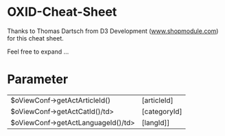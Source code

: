 OXID-Cheat-Sheet
================

Thanks to Thomas Dartsch from D3 Development (www.shopmodule.com) for this cheat sheet.

Feel free to expand ...


Parameter
================
<table>
  <tr>
    <td>$oViewConf->getActArticleId()</td><td>[articleId]</td>
  </tr>
  <tr>
    <td>$oViewConf->getActCatId()/td><td>[categoryId]</td>
  </tr>
  <tr>
    <td>$oViewConf->getActLanguageId()/td><td>[langId]]</td>
  </tr>
</table>
